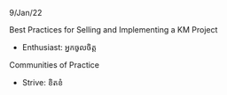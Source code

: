 9/Jan/22

Best Practices for Selling and Implementing a KM Project

- Enthusiast: អ្នកចូលចិត្ត

Communities of Practice

- Strive: ខិតខំ